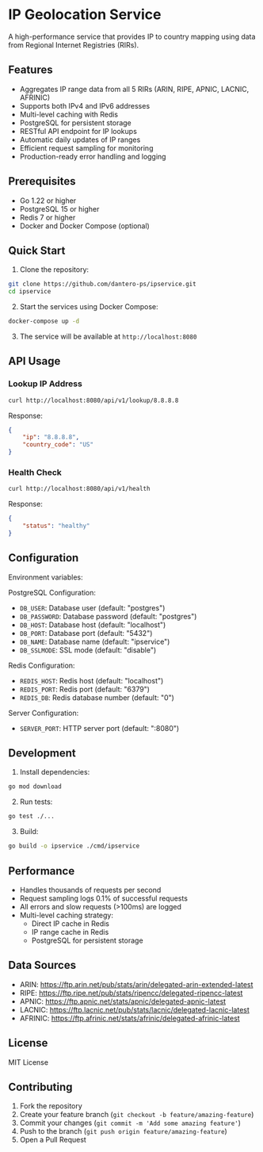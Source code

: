 # IP Geolocation Service

A high-performance service that provides IP to country mapping using data from Regional Internet Registries (RIRs).

## Features

- Aggregates IP range data from all 5 RIRs (ARIN, RIPE, APNIC, LACNIC, AFRINIC)
- Supports both IPv4 and IPv6 addresses
- Multi-level caching with Redis
- PostgreSQL for persistent storage
- RESTful API endpoint for IP lookups
- Automatic daily updates of IP ranges
- Efficient request sampling for monitoring
- Production-ready error handling and logging

## Prerequisites

- Go 1.22 or higher
- PostgreSQL 15 or higher
- Redis 7 or higher
- Docker and Docker Compose (optional)

## Quick Start

1. Clone the repository:
```bash
git clone https://github.com/dantero-ps/ipservice.git
cd ipservice
```

2. Start the services using Docker Compose:
```bash
docker-compose up -d
```

3. The service will be available at `http://localhost:8080`

## API Usage

### Lookup IP Address

```bash
curl http://localhost:8080/api/v1/lookup/8.8.8.8
```

Response:
```json
{
    "ip": "8.8.8.8",
    "country_code": "US"
}
```

### Health Check

```bash
curl http://localhost:8080/api/v1/health
```

Response:
```json
{
    "status": "healthy"
}
```

## Configuration

Environment variables:

PostgreSQL Configuration:
- `DB_USER`: Database user (default: "postgres")
- `DB_PASSWORD`: Database password (default: "postgres")
- `DB_HOST`: Database host (default: "localhost")
- `DB_PORT`: Database port (default: "5432")
- `DB_NAME`: Database name (default: "ipservice")
- `DB_SSLMODE`: SSL mode (default: "disable")

Redis Configuration:
- `REDIS_HOST`: Redis host (default: "localhost")
- `REDIS_PORT`: Redis port (default: "6379")
- `REDIS_DB`: Redis database number (default: "0")

Server Configuration:
- `SERVER_PORT`: HTTP server port (default: ":8080")

## Development

1. Install dependencies:
```bash
go mod download
```

2. Run tests:
```bash
go test ./...
```

3. Build:
```bash
go build -o ipservice ./cmd/ipservice
```

## Performance

- Handles thousands of requests per second
- Request sampling logs 0.1% of successful requests
- All errors and slow requests (>100ms) are logged
- Multi-level caching strategy:
  - Direct IP cache in Redis
  - IP range cache in Redis
  - PostgreSQL for persistent storage

## Data Sources

- ARIN: https://ftp.arin.net/pub/stats/arin/delegated-arin-extended-latest
- RIPE: https://ftp.ripe.net/pub/stats/ripencc/delegated-ripencc-latest
- APNIC: https://ftp.apnic.net/stats/apnic/delegated-apnic-latest
- LACNIC: https://ftp.lacnic.net/pub/stats/lacnic/delegated-lacnic-latest
- AFRINIC: https://ftp.afrinic.net/stats/afrinic/delegated-afrinic-latest

## License

MIT License

## Contributing

1. Fork the repository
2. Create your feature branch (`git checkout -b feature/amazing-feature`)
3. Commit your changes (`git commit -m 'Add some amazing feature'`)
4. Push to the branch (`git push origin feature/amazing-feature`)
5. Open a Pull Request
